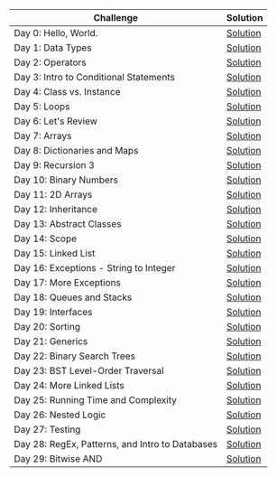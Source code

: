 | Challenge | Solution |
| --- | --- |
| Day 0: Hello, World. | [Solution](solutions/Day0_HelloWorld) |
| Day 1: Data Types | [Solution](solutions/Day1_DataTypes) |
| Day 2: Operators | [Solution](solutions/Day2_Operators) |
| Day 3: Intro to Conditional Statements | [Solution](solutions/Day3_IntrotoConditionalStatements) |
| Day 4: Class vs. Instance | [Solution](solutions/Day4_ClassvsInstance) |
| Day 5: Loops | [Solution](solutions/Day5_Loops) |
| Day 6: Let's Review | [Solution](solutions/Day6_LetsReview) |
| Day 7: Arrays | [Solution](solutions/Day7_Arrays) |
| Day 8: Dictionaries and Maps | [Solution](solutions/Day8_DictionariesandMaps) |
| Day 9: Recursion 3 | [Solution](solutions/Day9_Recursion3) |
| Day 10: Binary Numbers | [Solution](solutions/Day10_BinaryNumbers) |
| Day 11: 2D Arrays | [Solution](solutions/Day11_2DArrays) |
| Day 12: Inheritance | [Solution](solutions/Day12_Inheritance) |
| Day 13: Abstract Classes | [Solution](solutions/Day13_AbstractClasses) |
| Day 14: Scope | [Solution](solutions/Day14_Scope) |
| Day 15: Linked List | [Solution](solutions/Day15_LinkedList) |
| Day 16: Exceptions - String to Integer | [Solution](solutions/Day16_ExceptionsStringtoInteger) |
| Day 17: More Exceptions | [Solution](solutions/Day17_MoreExceptions) |
| Day 18: Queues and Stacks | [Solution](solutions/Day18_QueuesandStacks) |
| Day 19: Interfaces | [Solution](solutions/Day19_Interfaces) |
| Day 20: Sorting | [Solution](solutions/Day20_Sorting) |
| Day 21: Generics | [Solution](solutions/Day21_Generics) |
| Day 22: Binary Search Trees | [Solution](solutions/Day22_BinarySearchTrees) |
| Day 23: BST Level-Order Traversal | [Solution](solutions/Day23_BSTLevelOrderTraversal) |
| Day 24: More Linked Lists | [Solution](solutions/Day24_MoreLinkedLists) |
| Day 25: Running Time and Complexity | [Solution](solutions/Day25_RunningTimeandComplexity) |
| Day 26: Nested Logic | [Solution](solutions/Day26_NestedLogic) |
| Day 27: Testing | [Solution](solutions/Day27_Testing) |
| Day 28: RegEx, Patterns, and Intro to Databases | [Solution](solutions/Day28_RegExPatternsandIntrotoDatabases) |
| Day 29: Bitwise AND | [Solution](solutions/Day29_BitwiseAND) |
